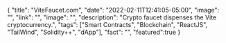 {
  "title": "ViteFaucet.com",
  "date": "2022-02-11T12:41:05-05:00",
  "image": "",
  "link": "",
  "image": "",
  "description": "Crypto faucet dispenses the Vite cryptocurrency.",
  "tags": ["Smart Contracts", "Blockchain", "ReactJS", "TailWind", "Solidity++", "dApp"],
  "fact": "",
  "featured":true
}
